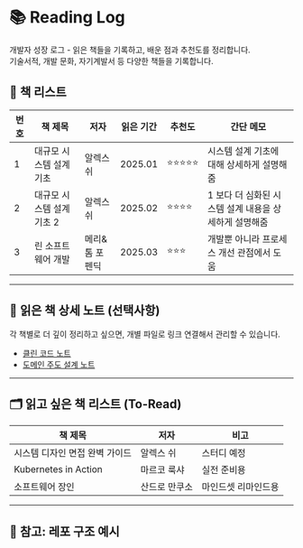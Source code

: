 # 📚 Reading Log

개발자 성장 로그 - 읽은 책들을 기록하고, 배운 점과 추천도를 정리합니다.  
기술서적, 개발 문화, 자기계발서 등 다양한 책들을 기록합니다.

## 📖 책 리스트

| 번호 | 책 제목 | 저자 | 읽은 기간 | 추천도 | 간단 메모 |
|---|---|---|---|---|---|
| 1 | 대규모 시스템 설계 기초 | 알렉스 쉬 | 2025.01 | ⭐⭐⭐⭐⭐ | 시스템 설계 기초에 대해 상세하게 설명해줌 |
| 2 | 대규모 시스템 설계 기초 2 | 알렉스 쉬 | 2025.02 | ⭐⭐⭐⭐ | 1 보다 더 심화된 시스템 설계 내용을 상세하게 설명해줌 |
| 3 | 린 소프트웨어 개발 | 메리&톰 포펜딕 | 2025.03 | ⭐⭐⭐ | 개발뿐 아니라 프로세스 개선 관점에서 도움 |

---

## 📂 읽은 책 상세 노트 (선택사항)

각 책별로 더 깊이 정리하고 싶으면, 개별 파일로 링크 연결해서 관리할 수 있습니다.

- [클린 코드 노트](./notes/clean-code.md)
- [도메인 주도 설계 노트](./notes/ddd.md)

---

## 🗂️ 읽고 싶은 책 리스트 (To-Read)

| 책 제목 | 저자 | 비고 |
|---|---|---|
| 시스템 디자인 면접 완벽 가이드 | 알렉스 쉬 | 스터디 예정 |
| Kubernetes in Action | 마르코 룩샤 | 실전 준비용 |
| 소프트웨어 장인 | 산드로 만쿠소 | 마인드셋 리마인드용 |

---

## 💬 참고: 레포 구조 예시


